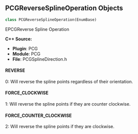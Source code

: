 ## PCGReverseSplineOperation Objects

```python
class PCGReverseSplineOperation(EnumBase)
```

EPCGReverse Spline Operation

**C++ Source:**

- **Plugin**: PCG
- **Module**: PCG
- **File**: PCGSplineDirection.h

<a id="unreal.PCGReverseSplineOperation.REVERSE"></a>

#### REVERSE

0: Will reverse the spline points regardless of their orientation.

<a id="unreal.PCGReverseSplineOperation.FORCE_CLOCKWISE"></a>

#### FORCE_CLOCKWISE

1: Will reverse the spline points if they are counter clockwise.

<a id="unreal.PCGReverseSplineOperation.FORCE_COUNTER_CLOCKWISE"></a>

#### FORCE_COUNTER_CLOCKWISE

2: Will reverse the spline points if they are clockwise.

<a id="unreal.PCGSplitAxis"></a>